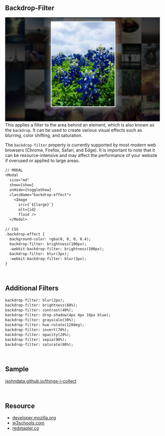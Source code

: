 ## Backdrop-Filter
[![Read Me](./images/backdrop-filter.webp)](https://jsohndata.github.io/things-i-collect/)
This applies a filter to the area behind an element, which is also known as the `backdrop`. It can be used to create various visual effects such as blurring, color shifting, and saturation.  

The `backdrop-filter` property is currently supported by most modern web browsers (Chrome, Firefox, Safari, and Edge). It is important to note that it can be resource-intensive and may affect the performance of your website if overused or applied to large areas.

```
// MODAL
<Modal 
  size="md"
  show={show} 
  onHide={toggleShow} 
  className="backdrop-effect">
    <Image 
      src={`${large}`}             
      alt={id}
      fluid />
  </Modal>

// CSS
.backdrop-effect {
  background-color: rgba(0, 0, 0, 0.4);
  backdrop-filter: brightness(100px);  
  -webkit-backdrop-filter: brightness(100px);  
  backdrop-filter: blur(3px);  
  -webkit-backdrop-filter: blur(3px);
}
````      

<br>

## Additional Filters
```
backdrop-filter: blur(2px);
backdrop-filter: brightness(60%);
backdrop-filter: contrast(40%);
backdrop-filter: drop-shadow(4px 4px 10px blue);
backdrop-filter: grayscale(30%);
backdrop-filter: hue-rotate(120deg);
backdrop-filter: invert(70%);
backdrop-filter: opacity(20%);
backdrop-filter: sepia(90%);
backdrop-filter: saturate(80%);
```

<br>

## Sample 
[jsohndata.github.io/things-i-collect](https://jsohndata.github.io/things-i-collect)

<br>

## Resource
* [developer.mozilla.org](https://developer.mozilla.org/en-US/docs/Web/CSS/backdrop-filter)
* [w3schools.com](https://www.w3schools.com/cssref/css3_pr_backdrop-filter.php)
* [redstapler.co](https://redstapler.co/css-backdrop-filter-vs-filter-which-one-to-use/)
